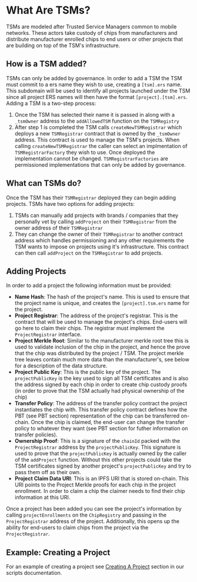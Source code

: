# What Are TSMs?
TSMs are modeled after Trusted Service Managers common to mobile networks. These actors take custody of chips from manufacturers and distribute manufacturer enrolled chips to end users or other projects that are building on top of the TSM's infrastructure.

## How is a TSM added?
TSMs can only be added by governance. In order to add a TSM the TSM must commit to a ers name they wish to use, creating a `[tsm].ers` name. This subdomain will be used to identify all projects launched under the TSM since all project ERS names will then have the format `[project].[tsm].ers`. Adding a TSM is a two-step process:
1. Once the TSM has selected their name it is passed in along with a `_tsmOwner` address to the `addAllowedTSM` function on the `TSMRegistry`
2. After step 1 is completed the TSM calls `createNewTSMRegistrar` which deploys a new `TSMRegistrar` contract that is owned by the `_tsmOwner` address. This contract is used to manage the TSM's projects. When calling `createNewTSMRegistrar` the caller can select an implmentation of `TSMRegistrarFactory` they wish to use. Once deployed the implementation cannot be changed. `TSMRegistrarFactories` are permissioned implementations that can only be added by governance.

## What can TSMs do?
Once the TSM has their `TSMRegistrar` deployed they can begin adding projects. TSMs have two options for adding projects:
1. TSMs can manually add projects with brands / companies that they personally vet by calling `addProject` on their `TSMRegistrar` from the owner address of their `TSMRegistrar`
2. They can change the owner of their `TSMRegistrar` to another contract address which handles permissioning and any other requirements the TSM wants to impose on projects using it's infrastructure. This contract can then call `addProject` on the `TSMRegistrar` to add projects.

## Adding Projects
In order to add a project the following information must be provided:
- **Name Hash**: The hash of the project's name. This is used to ensure that the project name is unique, and creates the `[project].tsm.ers` name for the project.
- **Project Registrar**: The address of the project's registrar. This is the contract that will be used to manage the project's chips. End-users will go here to claim their chips. The registrar must implement the `ProjectRegistrar` interface.
- **Project Merkle Root**: Similar to the manufacturer merkle root tree this is used to validate inclusion of the chip in the project, and hence the prove that the chip was distributed by the project / TSM. The project merkle tree leaves contain much more data than the manufacturer's, see below for a description of the data structure.
- **Project Public Key**: This is the public key of the project. The `projectPublicKey` is the key used to sign all TSM certificates and is also the address signed by each chip in order to create chip custody proofs (in order to prove that the TSM actually had physical ownership of the chip)
- **Transfer Policy**: The address of the transfer policy contract the project instantiates the chip with. This transfer policy contract defines how the PBT (see PBT section) representation of the chip can be transferred on-chain. Once the chip is claimed, the end-user can change the transfer policy to whatever they want (see PBT section for futher information on transfer policies).
- **Ownership Proof**: This is a signature of the `chainId` packed with the `ProjectRegistrar` address by the `projectPublicKey`. This signature is used to prove that the `projectPublicKey` is actually owned by the caller of the `addProject` function. Without this other projects could take the TSM certificates signed by another project's `projectPublicKey` and try to pass them off as their own.
- **Project Claim Data URI**: This is an IPFS URI that is stored on-chain. This URI points to the Project Merkle proofs for each chip in the project enrollment. In order to claim a chip the claimer needs to find their chip information at this URI.

Once a project has been added you can see the project's information by calling `projectEnrollments` on the `ChipRegistry` and passing in the `ProjectRegistrar` address of the project. Additionally, this opens up the ability for end-users to claim chips from the project via the `ProjectRegistrar`.

## Example: Creating a Project
For an example of creating a project see [Creating A Project](../../scripts/create-project.md) section in our scripts documentation.

